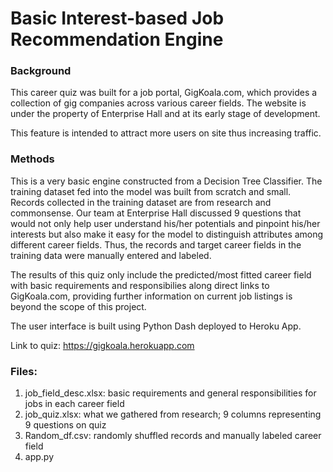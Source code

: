 # Basic Interest-based Job Recommendation Engine

### Background
This career quiz was built for a job portal, GigKoala.com, which provides a collection of gig companies across various career fields. The website is under the property of Enterprise Hall and at its early stage of development. 

This feature is intended to attract more users on site thus increasing traffic. 

### Methods
This is a very basic engine constructed from a Decision Tree Classifier. The training dataset fed into the model was built from scratch and small. Records collected in the training dataset are from research and commonsense. Our team at Enterprise Hall discussed 9 questions that would not only help user understand his/her potentials and pinpoint his/her interests but also make it easy for the model to distinguish attributes among different career fields. Thus, the records and target career fields in the training data were manually entered and labeled. 

The results of this quiz only include the predicted/most fitted career field with basic requirements and responsibilies along direct links to GigKoala.com, providing further information on current job listings is beyond the scope of this project. 

The user interface is built using Python Dash deployed to Heroku App.

Link to quiz: https://gigkoala.herokuapp.com

### Files:
1. job_field_desc.xlsx: basic requirements and general responsibilities for jobs in each career field
2. job_quiz.xlsx: what we gathered from research; 9 columns representing 9 questions on quiz
3. Random_df.csv: randomly shuffled records and manually labeled career field 
4. app.py
